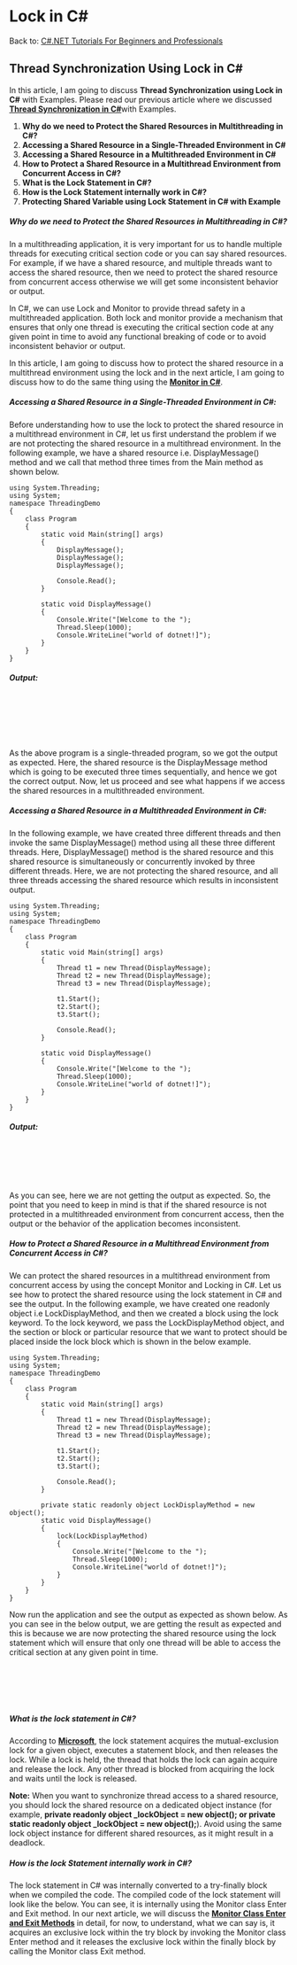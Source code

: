 # Lock in C#

Back to: [C#.NET Tutorials For Beginners and Professionals](https://dotnettutorials.net/course/csharp-dot-net-tutorials/)

## **Thread Synchronization** **Using Lock in C#**

In this article, I am going to discuss **Thread Synchronization** **using Lock in C#** with Examples. Please read our previous article where we discussed [**Thread Synchronization in C#**](https://dotnettutorials.net/lesson/thread-synchronization-in-csharp/)with Examples.

1. **Why do we need to Protect the Shared Resources in Multithreading in C#?**
2. **Accessing a Shared Resource in a Single-Threaded Environment in C#**
3. **Accessing a Shared Resource in a Multithreaded Environment in C#**
4. **How to Protect a Shared Resource in a Multithread Environment from Concurrent Access in C#?**
5. **What is the Lock Statement in C#?**
6. **How is the Lock Statement internally work in C#?**
7. **Protecting Shared Variable using Lock Statement in C# with Example**

##### **Why do we need to Protect the Shared Resources in Multithreading in C#?**

In a multithreading application, it is very important for us to handle multiple threads for executing critical section code or you can say shared resources. For example, if we have a shared resource, and multiple threads want to access the shared resource, then we need to protect the shared resource from concurrent access otherwise we will get some inconsistent behavior or output.

In C#, we can use Lock and Monitor to provide thread safety in a multithreaded application. Both lock and monitor provide a mechanism that ensures that only one thread is executing the critical section code at any given point in time to avoid any functional breaking of code or to avoid inconsistent behavior or output.

In this article, I am going to discuss how to protect the shared resource in a multithread environment using the lock and in the next article, I am going to discuss how to do the same thing using the [**Monitor in C#**](https://dotnettutorials.net/lesson/multithreading-using-monitor/).

##### **Accessing a Shared Resource in a Single-Threaded Environment in C#:**

Before understanding how to use the lock to protect the shared resource in a multithread environment in C#, let us first understand the problem if we are not protecting the shared resource in a multithread environment. In the following example, we have a shared resource i.e. DisplayMessage() method and we call that method three times from the Main method as shown below.

```
using System.Threading;
using System;
namespace ThreadingDemo
{
    class Program
    {
        static void Main(string[] args)
        {
            DisplayMessage();
            DisplayMessage();
            DisplayMessage();

            Console.Read();
        }

        static void DisplayMessage()
        {
            Console.Write("[Welcome to the ");
            Thread.Sleep(1000);
            Console.WriteLine("world of dotnet!]");
        }
    }
}
```

###### **Output:**

![Accessing a Shared Resource in a Single-Threaded Environment in C#](data:image/svg+xml,%3Csvg%20xmlns=%22http://www.w3.org/2000/svg%22%20width=%22300%22%20height=%2272%22%3E%3C/svg%3E "Accessing a Shared Resource in a Single-Threaded Environment in C#")

As the above program is a single-threaded program, so we got the output as expected. Here, the shared resource is the DisplayMessage method which is going to be executed three times sequentially, and hence we got the correct output. Now, let us proceed and see what happens if we access the shared resources in a multithreaded environment.

##### **Accessing a Shared Resource in a Multithreaded Environment in C#:**

In the following example, we have created three different threads and then invoke the same DisplayMessage() method using all these three different threads. Here, DisplayMessage() method is the shared resource and this shared resource is simultaneously or concurrently invoked by three different threads. Here, we are not protecting the shared resource, and all three threads accessing the shared resource which results in inconsistent output.

```
using System.Threading;
using System;
namespace ThreadingDemo
{
    class Program
    {
        static void Main(string[] args)
        {
            Thread t1 = new Thread(DisplayMessage);
            Thread t2 = new Thread(DisplayMessage);
            Thread t3 = new Thread(DisplayMessage);

            t1.Start();
            t2.Start();
            t3.Start();

            Console.Read();
        }

        static void DisplayMessage()
        {
            Console.Write("[Welcome to the ");
            Thread.Sleep(1000);
            Console.WriteLine("world of dotnet!]");
        }
    }
}
```

###### **Output:**

![Accessing a Shared Resource in a Multithreaded Environment in C#](data:image/svg+xml,%3Csvg%20xmlns=%22http://www.w3.org/2000/svg%22%20width=%22610%22%20height=%2272%22%3E%3C/svg%3E "Accessing a Shared Resource in a Multithreaded Environment in C#")

As you can see, here we are not getting the output as expected. So, the point that you need to keep in mind is that if the shared resource is not protected in a multithreaded environment from concurrent access, then the output or the behavior of the application becomes inconsistent.

##### **How to Protect a Shared Resource in a Multithread Environment from Concurrent Access in C#?**

We can protect the shared resources in a multithread environment from concurrent access by using the concept Monitor and Locking in C#. Let us see how to protect the shared resource using the lock statement in C# and see the output. In the following example, we have created one readonly object i.e LockDisplayMethod, and then we created a block using the lock keyword. To the lock keyword, we pass the LockDisplayMethod object, and the section or block or particular resource that we want to protect should be placed inside the lock block which is shown in the below example.

```
using System.Threading;
using System;
namespace ThreadingDemo
{
    class Program
    {
        static void Main(string[] args)
        {
            Thread t1 = new Thread(DisplayMessage);
            Thread t2 = new Thread(DisplayMessage);
            Thread t3 = new Thread(DisplayMessage);

            t1.Start();
            t2.Start();
            t3.Start();

            Console.Read();
        }

        private static readonly object LockDisplayMethod = new object();
        static void DisplayMessage()
        {
            lock(LockDisplayMethod)
            {
                Console.Write("[Welcome to the ");
                Thread.Sleep(1000);
                Console.WriteLine("world of dotnet!]");
            }
        }
    }
}
```

Now run the application and see the output as expected as shown below. As you can see in the below output, we are getting the result as expected and this is because we are now protecting the shared resource using the lock statement which will ensure that only one thread will be able to access the critical section at any given point in time.

![How to Protect a Shared Resource in a Multithread Environment from Concurrent Access in C#?](data:image/svg+xml,%3Csvg%20xmlns=%22http://www.w3.org/2000/svg%22%20width=%22310%22%20height=%2270%22%3E%3C/svg%3E "How to Protect a Shared Resource in a Multithread Environment from Concurrent Access in C#?")

##### **What is the lock statement in C#?**

According to [**Microsoft**](https://learn.microsoft.com/en-us/dotnet/csharp/language-reference/statements/lock), the lock statement acquires the mutual-exclusion lock for a given object, executes a statement block, and then releases the lock. While a lock is held, the thread that holds the lock can again acquire and release the lock. Any other thread is blocked from acquiring the lock and waits until the lock is released.

**Note:** When you want to synchronize thread access to a shared resource, you should lock the shared resource on a dedicated object instance (for example, **private readonly object \_lockObject = new object(); or private static readonly object \_lockObject = new object();**). Avoid using the same lock object instance for different shared resources, as it might result in a deadlock.

##### **How is the lock Statement internally work in C#?**

The lock statement in C# was internally converted to a try-finally block when we compiled the code. The compiled code of the lock statement will look like the below. You can see, it is internally using the Monitor class Enter and Exit method. In our next article, we will discuss the [**Monitor Class Enter and Exit Methods**](https://dotnettutorials.net/lesson/multithreading-using-monitor/) in detail, for now, to understand, what we can say is, it acquires an exclusive lock within the try block by invoking the Monitor class Enter method and it releases the exclusive lock within the finally block by calling the Monitor class Exit method.

![How Lock Statement Internally Works in C#](data:image/svg+xml,%3Csvg%20xmlns=%22http://www.w3.org/2000/svg%22%20width=%22478%22%20height=%22382%22%3E%3C/svg%3E "How Lock Statement Internally Works in C#")

You can also verify the IL Code by using the ILDASM tool. Now, if you open the application using the ILDASAM tool and if you verify the DisplayMessage method IL Code, then you can see the try and finally blocks along with the Monitor class Enter and Exit methods as shown in the below image.

![ILDASM Code of Lock Statement in C#](data:image/svg+xml,%3Csvg%20xmlns=%22http://www.w3.org/2000/svg%22%20width=%22704%22%20height=%22695%22%3E%3C/svg%3E "ILDASM Code of Lock Statement in C#")

##### **Protecting Shared Variable using Lock Statement in C# with Examples:**

The section or block or particular resource that you want to protect should be placed inside the lock block. Let us understand this with an example. In the below example, we are only protecting the shared Count variable from concurrent access.

```
using System.Threading;
using System;
namespace ThreadingDemo
{
    class Program
    {
        static int Count = 0;

        static void Main(string[] args)
        {
            Thread t1 = new Thread(IncrementCount);
            Thread t2 = new Thread(IncrementCount);
            Thread t3 = new Thread(IncrementCount);

            t1.Start();
            t2.Start();
            t3.Start();

            //Wait for all three threads to complete their execution
            t1.Join();
            t2.Join();
            t3.Join();

            Console.WriteLine(Count);
            Console.Read();
        }

        private static readonly object LockCount = new object();
        static void IncrementCount()
        {
            for (int i = 1; i <= 1000000; i++)
            {
                //Only protecting the shared Count variable
                lock (LockCount)
                {
                    Count++;
                }
            }
        }
    }
}
```

When you run the above program, it will give you the output as expected as 3000000. Now, let us see what happens if we are not protecting our shared variable Count. In the below example, we are not protecting the Count shared variable and hence all three threads simultaneously access the variable and try to increment the value, and hence we will get some unexpected output.

```
using System.Threading;
using System;
namespace ThreadingDemo
{
    class Program
    {
        static int Count = 0;

        static void Main(string[] args)
        {
            Thread t1 = new Thread(IncrementCount);
            Thread t2 = new Thread(IncrementCount);
            Thread t3 = new Thread(IncrementCount);

            t1.Start();
            t2.Start();
            t3.Start();

            //Wait for all three threads to complete their execution
            t1.Join();
            t2.Join();
            t3.Join();

            Console.WriteLine(Count);
            Console.Read();
        }
        
        static void IncrementCount()
        {
            for (int i = 1; i <= 1000000; i++)
            {
                Count++;
            }
        }
    }
}
```

Every time, you run the application, you will get a different output. So, it is important for us to protect our shared resources in a multithreaded application, or else we will not get the expected output.

Here, in this article, I try to explain **Thread Synchronization**  **using Lock in C#** with Examples. In the next article, I am going to discuss **[How to Protect Shared Resources in a Multithread Environment using Monitor Class in C#](https://dotnettutorials.net/lesson/multithreading-using-monitor/)** with Examples. I hope you enjoy this Thread Synchronization using Lock in C# with Examples article.

[![dotnettutorials 1280x720](data:image/svg+xml,%3Csvg%20xmlns=%22http://www.w3.org/2000/svg%22%20width=%221280%22%20height=%22720%22%3E%3C/svg%3E)](https://dotnettutorials.net/pranaya-rout/)

[Dot Net Tutorials](https://dotnettutorials.net/pranaya-rout/)

**About the Author: Pranaya Rout**

Pranaya Rout has published more than 3,000 articles in his 11-year career. Pranaya Rout has very good experience with Microsoft Technologies, Including C#, VB, ASP.NET MVC, ASP.NET Web API, EF, EF Core, ADO.NET, LINQ, SQL Server, MYSQL, Oracle, ASP.NET Core, Cloud Computing, Microservices, Design Patterns and still learning new technologies.

https://www.facebook.com/tutorialsdotnet/http://www.linkedin.com/in/pranaya-routhttps://twitter.com/RoutPranayahttps://www.youtube.com/@DotNetTutorialshttps://wa.me/917021801173https://t.me/dotnettutorials

[Previous Lesson
Thread Synchronization in C#
Lesson 6 within section Multi-Threading.](https://dotnettutorials.net/lesson/thread-synchronization-in-csharp/)

[Next Lesson
Monitor Class in C#
Lesson 8 within section Multi-Threading.](https://dotnettutorials.net/lesson/multithreading-using-monitor/)

### 3 thoughts on “Lock in C#”

1. ![](data:image/svg+xml,%3Csvg%20xmlns=%22http://www.w3.org/2000/svg%22%20width=%2250%22%20height=%2250%22%3E%3C/svg%3E)

**Nishant**

[July 17, 2021 at 6:06 pm](https://dotnettutorials.net/lesson/locking-in-multithreading/#comment-2240)

Good, Keep it up.

[Reply](https://dotnettutorials.net/lesson/locking-in-multithreading//#comment-2240)
2. ![](data:image/svg+xml,%3Csvg%20xmlns=%22http://www.w3.org/2000/svg%22%20width=%2250%22%20height=%2250%22%3E%3C/svg%3E)

**G**

[November 18, 2022 at 5:22 pm](https://dotnettutorials.net/lesson/locking-in-multithreading/#comment-3878)

Great article. Actually usefull examples

[Reply](https://dotnettutorials.net/lesson/locking-in-multithreading//#comment-3878)
3. ![](data:image/svg+xml,%3Csvg%20xmlns=%22http://www.w3.org/2000/svg%22%20width=%2250%22%20height=%2250%22%3E%3C/svg%3E)

**[Leopoldo](http://yordi.com.br)**

[April 22, 2023 at 4:33 pm](https://dotnettutorials.net/lesson/locking-in-multithreading/#comment-4286)

Congrats! I like it!

[Reply](https://dotnettutorials.net/lesson/locking-in-multithreading//#comment-4286)

### Leave a Reply [Cancel reply](/lesson/locking-in-multithreading/#respond)

Your email address will not be published. Required fields are marked \*

Comment \* 

Name\*

Email\*

Website

---